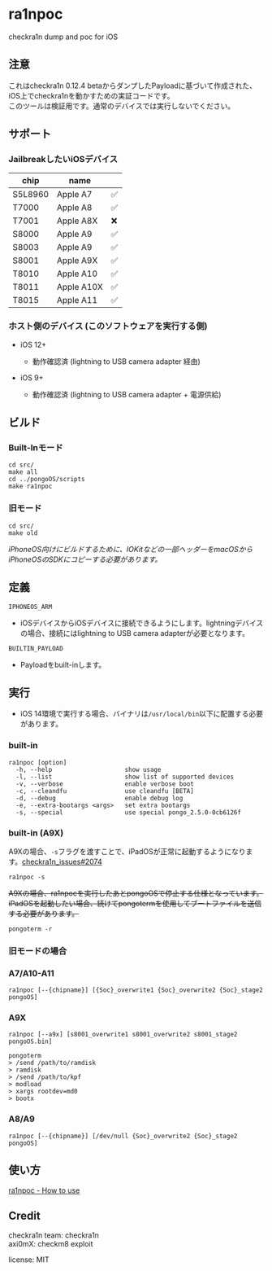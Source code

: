 # ra1npoc  
checkra1n dump and poc for iOS  

## 注意  
これはcheckra1n 0.12.4 betaからダンプしたPayloadに基づいて作成された、iOS上でcheckra1nを動かすための実証コードです。  
このツールは検証用です。通常のデバイスでは実行しないでください。  


## サポート  
### JailbreakしたいiOSデバイス  
| chip | name |   |
|---------|----------|----------|
| S5L8960 | Apple A7 | ✅ |
| T7000 | Apple A8 | ✅ |
| T7001 | Apple A8X | ❌ |
| S8000 | Apple A9 | ✅ |
| S8003 | Apple A9 | ✅ |
| S8001 | Apple A9X | ✅ |
| T8010 | Apple A10 | ✅ |
| T8011 | Apple A10X | ✅ |
| T8015 | Apple A11 | ✅ |


### ホスト側のデバイス (このソフトウェアを実行する側)  
- iOS 12+  
    - 動作確認済 (lightning to USB camera adapter 経由)  

- iOS 9+  
    - 動作確認済 (lightning to USB camera adapter + 電源供給)  


## ビルド  
### Built-Inモード  
```
cd src/
make all
cd ../pongoOS/scripts
make ra1npoc
```

### 旧モード  
```
cd src/
make old
```

*iPhoneOS向けにビルドするために、IOKitなどの一部ヘッダーをmacOSからiPhoneOSのSDKにコピーする必要があります。*  


## 定義  
`IPHONEOS_ARM`  
- iOSデバイスからiOSデバイスに接続できるようにします。lightningデバイスの場合、接続にはlightning to USB camera adapterが必要となります。  

`BUILTIN_PAYLOAD`   
- Payloadをbuilt-inします。


## 実行  
- iOS 14環境で実行する場合、バイナリは`/usr/local/bin`以下に配置する必要があります。  

### built-in  
```
ra1npoc [option]  
  -h, --help                    show usage
  -l, --list                    show list of supported devices
  -v, --verbose                 enable verbose boot
  -c, --cleandfu                use cleandfu [BETA]
  -d, --debug                   enable debug log
  -e, --extra-bootargs <args>   set extra bootargs
  -s, --special                 use special pongo_2.5.0-0cb6126f
```

### built-in (A9X)  
A9Xの場合、`-s`フラグを渡すことで、iPadOSが正常に起動するようになります。[checkra1n_issues#2074](https://github.com/checkra1n/BugTracker/issues/2074)  
```
ra1npoc -s
```

~~A9Xの場合、ra1npocを実行したあとpongoOSで停止する仕様となっています。~~  
~~iPadOSを起動したい場合、続けてpongotermを使用してブートファイルを送信する必要があります。~~  
```
pongoterm -r
```


### 旧モードの場合  
### A7/A10-A11  
```
ra1npoc [--{chipname}] [{Soc}_overwrite1 {Soc}_overwrite2 {Soc}_stage2 pongoOS]  
```

### A9X 
```
ra1npoc [--a9x] [s8001_overwrite1 s8001_overwrite2 s8001_stage2 pongoOS.bin]

pongoterm
> /send /path/to/ramdisk
> ramdisk
> /send /path/to/kpf
> modload
> xargs rootdev=md0
> bootx
```

### A8/A9  
```
ra1npoc [--{chipname}] [/dev/null {Soc}_overwrite2 {Soc}_stage2 pongoOS]  
```


## 使い方   
[ra1npoc - How to use](https://dora2ios.github.io/info/ra1npoc/usage.html)  


## Credit  
checkra1n team: checkra1n  
axi0mX: checkm8 exploit  

license: MIT  
